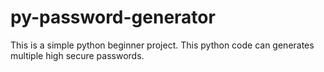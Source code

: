 # py-password-generator
This is a simple python beginner project. This python code can generates multiple high secure passwords.

